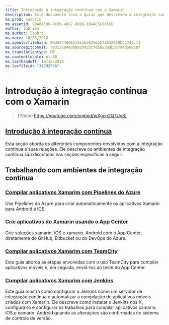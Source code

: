 ```yaml
---
title: Introdução à integração contínua com o Xamarin
description: Este documento leva a guias que descrevem a integração contínua com o Xamarin. Conteúdo vinculado fornece uma visão geral da integração contínua e discute a compilação do App Center, TeamCity e Jenkins.
ms.prod: xamarin
ms.assetid: 99484E96-DC69-4697-8BBB-1B44C5CBB5ED
author: lobrien
ms.author: laobri
ms.date: 10/03/2018
ms.openlocfilehash: 06392448682a5b3be02562578542919b42242c13
ms.sourcegitcommit: 79313604ed68829435cfdbb530db36794d50858f
ms.translationtype: MT
ms.contentlocale: pt-BR
ms.lasthandoff: 10/18/2018
ms.locfileid: "34793736"
---
```

# <a name="introduction-to-continuous-integration-with-xamarin"></a>Introdução à integração contínua com o Xamarin

> [!Video https://youtube.com/embed/wXgnh2Q7Uv8]

## <a name="introduction-to-continuous-integrationtoolsciintro-to-cimd"></a>[Introdução à integração contínua](~/tools/ci/intro-to-ci.md)

Esta seção aborda os diferentes componentes envolvidos com a integração contínua e suas relações. Ele descreve os ambientes de integração contínua são discutidos nas seções específicas a seguir.

## <a name="working-with-continuous-integration-environments"></a>Trabalhando com ambientes de integração contínua

### <a name="build-xamarin-apps-with-azure-pipelineshttpsdocsmicrosoftcomazuredevopspipelineslanguagesxamarin"></a>[Compilar aplicativos Xamarim com Pipelines do Azure](https://docs.microsoft.com/azure/devops/pipelines/languages/xamarin/)

Use Pipelines do Azure para criar automaticamente os aplicativos Xamarin para Android e iOS.

### <a name="build-xamarin-apps-using-app-centerhttpsdocsmicrosoftcomappcenterbuildxamarin"></a>[Crie aplicativos do Xamarin usando o App Center](https://docs.microsoft.com/appcenter/build/xamarin/)

Crie soluções xamarin. IOS e xamarin. Android com o App Center, diretamente do GitHub, Bitbucket ou do DevOps do Azure.

### <a name="build-xamarin-apps-with-teamcitytoolsciteamcitymd"></a>[Compilar aplicativos Xamarim com TeamCity](~/tools/ci/teamcity.md)

Este guia aborda as etapas envolvidas com o uso TeamCity para compilar aplicativos móveis e, em seguida, enviá-los ao teste do App Center.

### <a name="build-xamarin-apps-with-jenkinstoolscijenkins-walkthroughmd"></a>[Compilar aplicativos Xamarim com Jenkins](~/tools/ci/jenkins-walkthrough.md)

Este guia mostra como configurar o Jenkins como um servidor de integração contínua e automatizar a compilação de aplicativos móveis criados com Xamarin. Ele descreve como instalar o Jenkins nos X, configurá-lo e configurar os trabalhos para compilar aplicativos xamarin. IOS e xamarin. Android quando as alterações são confirmadas no sistema de controle de versão.
